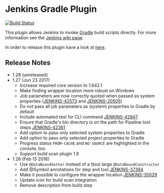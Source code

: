 Jenkins Gradle Plugin
=====================

[![Build Status](https://ci.jenkins.io/buildStatus/icon?job=Plugins/gradle-plugin/master)](https://ci.jenkins.io/blue/organizations/jenkins/Plugins%2Fgradle-plugin/branches/)

This plugin allows Jenkins to invoke [Gradle](href="http://www.gradle.org/) build scripts directly.
For more information see the [Jenkins wiki page](http://wiki.jenkins-ci.org/display/JENKINS/Gradle+Plugin).

In order to release this plugin have a look at [here](RELEASING.md).

## Release Notes
* 1.28 (unreleased)
* 1.27 (Jun 23 2017)
  * Increase required core version to 1.642.1
  * Make finding wrapper location more robust on Windows
  * Job parameters are now correctly quoted when passed as system properties ([JENKINS-42573](https://issues.jenkins-ci.org/browse/JENKINS-42573) and [JENKINS-20505](https://issues.jenkins-ci.org/browse/JENKINS-20505))
  * Do not pass all job parameters as (system) properties to Gradle by default
  * Include automated test for CLI command [JENKINS-42847](https://issues.jenkins-ci.org/browse/JENKINS-42847)
  * Ensure that Gradle's bin directory is on the path for Pipeline tool steps [JENKINS-42381](https://issues.jenkins-ci.org/browse/JENKINS-42381)
  * Add option to pass only selected system properties to Gradle
  * Add option to pass only selected project properties to Gradle
  * Progress status `FROM-CACHE` and `NO-SOURCE` are highlighted in the console, too.
  * Support build scan plugin 1.8
* 1.26 (Feb 13 2016)
  * Use `@DataBoundSetter` instead of a (too) large `@DataBoundConstructor`
  * Add @Symbol annotations for step and tool [JENKINS-37394](https://issues.jenkins-ci.org/browse/JENKINS-37394)
  * Make it possible to configure the wrapper location [JENKINS-35029](https://issues.jenkins-ci.org/browse/JENKINS-35029)
  * Update icon for build scan integration
  * Remove description from build step
